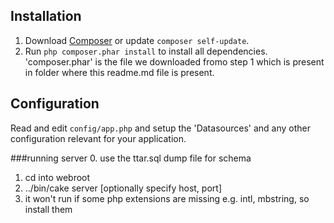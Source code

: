 ## Installation

1. Download [Composer](http://getcomposer.org/doc/00-intro.md) or update `composer self-update`.
2. Run `php composer.phar install` to install all dependencies. 
   'composer.phar' is the file we downloaded fromo step 1 which is present in folder where this readme.md file
    is present.

## Configuration

Read and edit `config/app.php` and setup the 'Datasources' and any other
configuration relevant for your application.

###running server
0. use the ttar.sql dump file for schema 
1. cd into webroot
2. ../bin/cake server [optionally specify host, port]
3. it won't run if some php extensions are missing e.g. intl, mbstring, so install them
